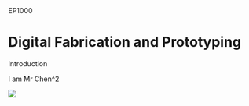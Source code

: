 <html>
<head>
EP1000
</head>
<body>
<h1>Digital Fabrication and Prototyping</h1> 
Introduction
<p>I am Mr Chen^2</p>
<img src="image1"/>
</body>
</html>
